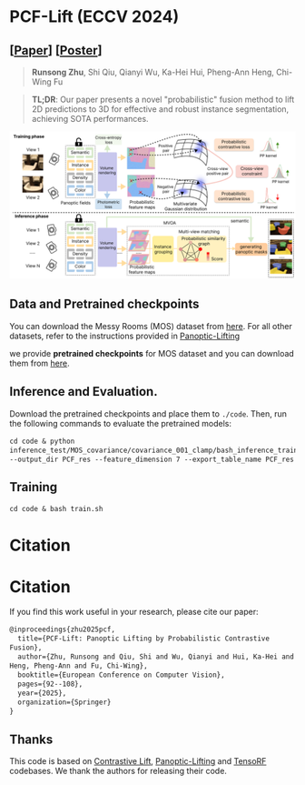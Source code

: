 # PCF-Lift (ECCV 2024)
## [[Paper](https://arxiv.org/abs/2410.10659)] [[Poster](https://github.com/Runsong123/PCF-Lift/blob/main/assets/Poster_PCF_Lift.pdf)]

> **Runsong Zhu**, Shi Qiu, Qianyi Wu, Ka-Hei Hui, Pheng-Ann Heng, Chi-Wing Fu
> 

>**TL;DR**: Our paper presents a novel "probabilistic" fusion method to lift 2D predictions to 3D for effective and robust instance segmentation, achieving SOTA performances.

> 

![image](https://github.com/Runsong123/PCF-Lift/blob/main/assets/Overview.png)




## Data and Pretrained checkpoints
You can download the Messy Rooms (MOS) dataset from [here](https://figshare.com/s/b195ce8bd8eafe79762b). For all other datasets, refer to
the instructions provided in [Panoptic-Lifting](https://github.com/nihalsid/panoptic-lifting)



we provide **pretrained checkpoints** for MOS dataset and you can download them from [here](https://mycuhk-my.sharepoint.com/:u:/g/personal/1155183723_link_cuhk_edu_hk/EYVeG_sGhRVEtEoZoh9nj_kB6VwTBa22kqWCcEeD5BqsyA?e=9MlcYd).

## Inference and Evaluation.
Download the pretrained checkpoints and place them to ```./code```. Then, run the following commands to evaluate the pretrained models:
```
cd code & python inference_test/MOS_covariance/covariance_001_clamp/bash_inference_training_view_official_v2_learned_covariance_v1.py --output_dir PCF_res --feature_dimension 7 --export_table_name PCF_res 
```

## Training
```
cd code & bash train.sh
```

# Citation

# Citation
If you find this work useful in your research, please cite our paper:
```
@inproceedings{zhu2025pcf,
  title={PCF-Lift: Panoptic Lifting by Probabilistic Contrastive Fusion},
  author={Zhu, Runsong and Qiu, Shi and Wu, Qianyi and Hui, Ka-Hei and Heng, Pheng-Ann and Fu, Chi-Wing},
  booktitle={European Conference on Computer Vision},
  pages={92--108},
  year={2025},
  organization={Springer}
}
```


## Thanks
This code is based on [Contrastive Lift](https://github.com/yashbhalgat/Contrastive-Lift), [Panoptic-Lifting](https://github.com/nihalsid/panoptic-lifting) and [TensoRF](https://github.com/apchenstu/TensoRF) codebases. We thank the authors for releasing their code. 
